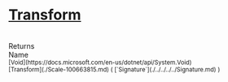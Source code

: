 # [Transform](./Scale-100663815.md)


<br>
Returns<img width=500/>Name
<br>
<sub>[Void](https://docs.microsoft.com/en-us/dotnet/api/System.Void)</sub><img width=500/><sub>[Transform](./Scale-100663815.md) ( [`Signature`](./../../../../Signature.md) )</sub><br>


